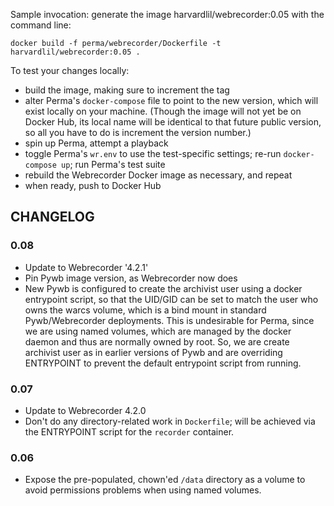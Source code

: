 Sample invocation: generate the image harvardlil/webrecorder:0.05
with the command line:

```
docker build -f perma/webrecorder/Dockerfile -t harvardlil/webrecorder:0.05 .
```

To test your changes locally:
- build the image, making sure to increment the tag
- alter Perma's `docker-compose` file to point to the new version, which will exist locally on your machine. (Though the image will not yet be on Docker Hub, its local name will be identical to that future public version, so all you have to do is increment the version number.)
- spin up Perma, attempt a playback
- toggle Perma's `wr.env` to use the test-specific settings; re-run `docker-compose up`; run Perma's test suite
- rebuild the Webrecorder Docker image as necessary, and repeat
- when ready, push to Docker Hub

CHANGELOG
---------
### 0.08
- Update to Webrecorder '4.2.1'
- Pin Pywb image version, as Webrecorder now does
- New Pywb is configured to create the archivist user using a docker entrypoint script, so that the UID/GID can be set to match the user who owns the warcs volume, which is a bind mount in standard Pywb/Webrecorder deployments. This is undesirable for Perma, since we are using named volumes, which are managed by the docker daemon and thus are normally owned by root. So, we are create archivist user as in earlier versions of Pywb and are overriding ENTRYPOINT to prevent the default entrypoint script from running.

### 0.07
- Update to Webrecorder 4.2.0
- Don't do any directory-related work in `Dockerfile`; will be achieved via the ENTRYPOINT script for the `recorder` container.

### 0.06
- Expose the pre-populated, chown'ed `/data` directory as a volume to
avoid permissions problems when using named volumes.
